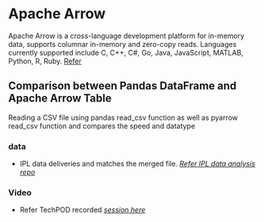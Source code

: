 # Apache Arrow

Apache Arrow is a cross-language development platform for in-memory data, supports columnar in-memory and zero-copy reads. Languages currently supported include C, C++, C#, Go, Java, JavaScript, MATLAB, Python, R, Ruby. [Refer](https://arrow.apache.org/)

## Comparison between Pandas DataFrame and Apache Arrow Table

Reading a CSV file using pandas read\_csv function as well as pyarrow read_csv function and compares the speed and datatype

### data

- IPL data deliveries and matches the merged file. *[Refer IPL data analysis repo](https://github.com/nagaraj-datascientist/ipl_data_analysis)*

### Video

- Refer TechPOD recorded *[session here](https://www.youtube.com/watch?v=tkhNEdLUdgs)*


